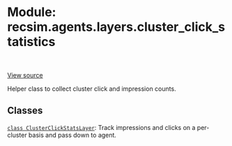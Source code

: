 <div itemscope itemtype="http://developers.google.com/ReferenceObject">
<meta itemprop="name" content="recsim.agents.layers.cluster_click_statistics" />
<meta itemprop="path" content="Stable" />
</div>

# Module: recsim.agents.layers.cluster_click_statistics

<table class="tfo-notebook-buttons tfo-api" align="left">
</table>

<a target="_blank" href="https://github.com/google-research/recsim/tree/master/recsim//agents/layers/cluster_click_statistics.py">View
source</a>

Helper class to collect cluster click and impression counts.

<!-- Placeholder for "Used in" -->

## Classes

[`class ClusterClickStatsLayer`](../../../recsim/agents/layers/cluster_click_statistics/ClusterClickStatsLayer.md):
Track impressions and clicks on a per-cluster basis and pass down to agent.
